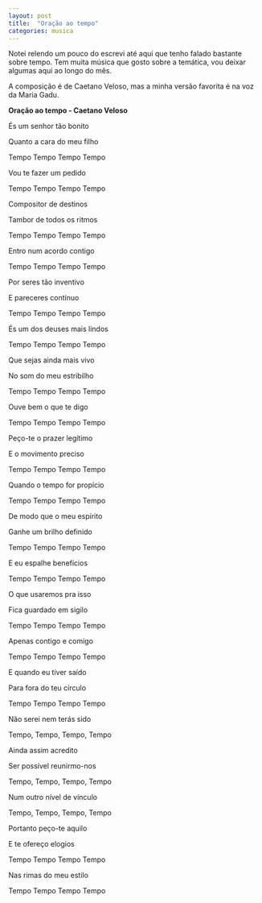 ```yaml
---
layout: post
title:  "Oração ao tempo"
categories: musica
---
```


Notei relendo um pouco do escrevi até aqui que tenho falado bastante sobre tempo. Tem muita música que gosto sobre a temática, vou deixar algumas aqui ao longo do mês.

A composição é de Caetano Veloso, mas a minha versão favorita é na voz da Maria Gadu.

**Oração ao tempo - Caetano Veloso**

És um senhor tão bonito

Quanto a cara do meu filho

Tempo Tempo Tempo Tempo

Vou te fazer um pedido

Tempo Tempo Tempo Tempo

 

Compositor de destinos

Tambor de todos os ritmos

Tempo Tempo Tempo Tempo

Entro num acordo contigo

Tempo Tempo Tempo Tempo

 

Por seres tão inventivo

E pareceres contínuo

Tempo Tempo Tempo Tempo

És um dos deuses mais lindos

Tempo Tempo Tempo Tempo



Que sejas ainda mais vivo

No som do meu estribilho

Tempo Tempo Tempo Tempo

Ouve bem o que te digo

Tempo Tempo Tempo Tempo



Peço-te o prazer legítimo

E o movimento preciso

Tempo Tempo Tempo Tempo

Quando o tempo for propício

Tempo Tempo Tempo Tempo



De modo que o meu espírito

Ganhe um brilho definido

Tempo Tempo Tempo Tempo

E eu espalhe benefícios

Tempo Tempo Tempo Tempo



O que usaremos pra isso

Fica guardado em sigilo

Tempo Tempo Tempo Tempo

Apenas contigo e comigo

Tempo Tempo Tempo Tempo



E quando eu tiver saído

Para fora do teu círculo

Tempo Tempo Tempo Tempo

Não serei nem terás sido

Tempo, Tempo, Tempo, Tempo



Ainda assim acredito

Ser possível reunirmo-nos

Tempo, Tempo, Tempo, Tempo

Num outro nível de vínculo

Tempo, Tempo, Tempo, Tempo



Portanto peço-te aquilo

E te ofereço elogios

Tempo Tempo Tempo Tempo

Nas rimas do meu estilo

Tempo Tempo Tempo Tempo

